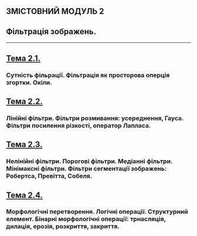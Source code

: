 ## **ЗМІСТОВНИЙ МОДУЛЬ 2**
## **Фільтрація зображень.**
- - -
## [**Тема 2.1.**](21_22_DIP_Modulo_2_1.pdf)
### **Сутність фільрації. Фільтрація як просторова оперція згортки. Окіли.**
## [**Тема 2.2.**](21_22_DIP_Modulo_2_2.pdf)
### **Лінійні фільтри. Фільтри розмивання: усереднення, Гауса. Фільтри посилення різкості, оператор Лапласа.**
## [**Тема 2.3.**](21_22_DIP_Modulo_2_3.pdf)
### **Нелінійні фільтри. Порогові фільтри. Медіанні фільтри. Мінімаксні фільтри. Фільтри сегментації зображень: Робертса, Превітта, Собеля.**
## [**Тема 2.4.**](21_22_DIP_Modulo_2_4.pdf)
### **Морфологічні перетворення. Логічні операції. Структурний елемент.  Бінарні морфологічні операції: трнасляція, дилація, ерозія, розкриття, закриття.**
